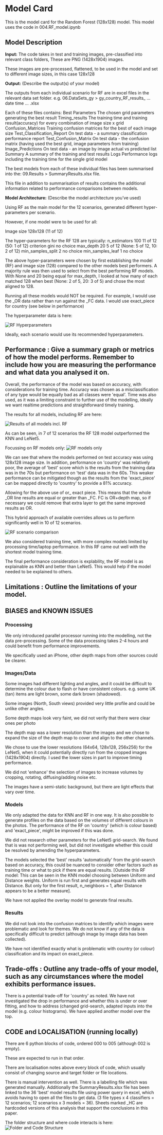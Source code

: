 # Model Card

This is the model card for the Random Forest (128x128) model.
This model uses the code in 004.RF_model.ipynb

## Model Description

**Input:** 
The code takes in test and training images, pre-classified into relevant class folders, 
These are PNG (1428x1904) images.

These images are pre-processed, flattened, to be used in the model and set to different image sizes, in this case 128x128



**Output:** (Describe the output(s) of your model)

The outputs from each individual scenario for RF are in excel files in the relevant data set folder.
e.g.
	06.DataSets_gy > gy_country_RF_results_ … date time  … .xlsx

Each of these files contains:
	Best Parameters			The chosen grid parameters generating the best result
	Timing_results			The training time and training result(accuracy) for every combination of image size x grid
	Confusion_Matrices		Training confusion matrices for the best of each image size
	Test_Classification_Report	On test data - a summary classification performance report
	Test_Confusion_Matrix		On test data - the confusion matrix (having used the best grid, image parameters from training)
	Image_Predictions		On test data - an image by image actual vs predicted list
	Summary				A summary of the training and test results
	Logs				Performance logs including the training time for the single grid model

The best models from each of these individual files has been summarised into the:
	09.Results > SummaryResults.xlsx file.

This file in addition to summarisation of results contains the additional information related to performance comparisons between models.



**Model Architecture:** (Describe the model architecture you’ve used)

Using RF as the main model for the 12 scenarios, generated different hyper-parameters per scenario.

However, if one model were to be used for all:

Image size 128x128 (11 of 12)

The hyper-parameters for the RF 128 are typically:
	n_estimators		100		11 of 12 (50: 1 of 12)
	criterion		gini		no choice
	max_depth		20		5 of 12 (None: 5 of 12, 10: 2 of 12)
	min_samples_split	2		no choice
	min_samples_leaf	1		no choice

The above hyper-parameters were chosen by first establishing the model (RF) and image size (128) compared to the other models best performers.  A majority rule was then used to select from the best performing RF models.  With None and 20 being equal for max_depth, I looked at how many of each matched 128 when best (None: 2 of 5, 20: 3 of 5) and chose the most aligned to 128.

Running all these models would NOT be required.  For example, I would use the _OR data rather than run against the _FC data.  I would use exact_piece for country (see below in performance)

The hyperparameter data is here: 

![RF Hyperparameters](RF_hyperparameters.png)

Ideally, each scenario would use its recommended hyperparameters.



## Performance : Give a summary graph or metrics of how the model performs. Remember to include how you are measuring the performance and what data you analysed it on. 

Overall, the performance of the model was based on accuracy, with considerations for training time.  Accuracy was chosen as a misclassification of any type would be equally bad as all classes were 'equal'.  Time was also used, as it was a limiting constraint to further use of the modelling, ideally we want realtime predictions and straightforward timely training.

The results for all models, including RF are here:

![Results of all models incl. RF](Results_Pivot_Analysis.png)

As can be seen, in 7 of 12 scenarios the RF 128 model outperformed the KNN and LeNet5.

Focussing on RF models only:
![RF models only](RFmodelsOnly.png)

We can see that where the models performed on test accuracy was using 128x128 image size.  In addition, performance on 'country' was relatively poor, the average of 'best' score which is the results from the training data was in the 70s but performance on 'test' data was in the 60s. This weaker performance can be mitigated though as the results from the 'exact_piece' can be mapped directly to 'country' to provide a 81% accuracy.

Allowing for the above use of or_ exact piece.  This means that the whole _OR line results are equal or greater than _FC.  FC is OR+depth map, so if necessary we could remove that extra layer to get the same improved results as OR.

This hybrid approach of available overrides allows us to perform significantly well in 10 of 12 scenarios.

![RF scenario comparison](RFonly.png)

We also considered training time, with more complex models limited by processing time/laptop performance.  In this RF came out well with the shortest model training time.

The final performance consideration is explability, the RF model is as explainable as KNN and better than LeNet5.  This would help if the model needed to be explained to others.








## Limitations : Outline the limitations of your model.
## BIASES and KNOWN ISSUES

### Processing
We only introduced parallel processor running into the modelling, not the data pre-processing.  Some of the data processing takes 2-4 hours and could benefit from performance improvements.

We specifically used an iPhone, other depth maps from other sources could be clearer.


### Images/Data
Some images had different lighting and angles, and it could be difficult to determine the colour due to flash or have consistent colours.  e.g. some UK (tan) items are light brown, some dark brown (shadowed).

Some images (North, South views) provided very little profile and could be unlike other angles.

Some depth maps look very faint, we did not verify that there were clear ones per photo

The depth map was a lower resolution than the images and we chose to expand the size of the depth map to cover and align to the other channels.

We chose to use the lower resolutions (64x64, 128x128, 256x256) for the LeNet5, when it could potentially directly run from the cropped images (1428x1904) directly.  I used the lower sizes in part to improve timing performance.

We did not 'enhance' the selection of images to increase volumes by cropping, rotating, diffusing/adding noise etc.

The images have a semi-static background, but there are light effects that vary over time.


### Models
We only adapted the data for KNN and RF in one way.  It is also possible to generate profiles on the data based on the volumes of different colours in the photos.  The performance of the RF on 'country' (which is colour based) and 'exact_piece', might be improved if this was done.

We did not research other parameters for the LeNet5 grid-search.  We found that is was not performing well, but did not investigate whether this could be resolved by amending the hyperparameters.

The models selected the 'best' results 'automatically' from the grid-search based on accuracy, this could be nuanced to consider other factors such as training time or what to pick if there are equal results. [Outside this RF model: This can be seen in the KNN model choosing between Uniform and Distance weights.  Uniform is run first and generates equal results with Distance.  But only for the first result, n_neighbors = 1, after Distance appears to be a better measure].

We have not applied the overlay model to generate final results.


### Results
We did not look into the confusion matrices to identify which images were problematic and look for themes.  We do not know if any of the data is specifically difficult to predict (although image by image data has been collected).

We have not identified exactly what is problematic with country (or colour) classification and its impact on exact_piece.


## Trade-offs : Outline any trade-offs of your model, such as any circumstances where the model exhibits performance issues. 

There is a potential trade-off for 'country' as noted.  We have not investigated the drop in performance and whether this is under or over fitting, and how to address (changed grid-search, adapted inputs into the model (e.g. colour histograms).  We have applied another model over the top.





## CODE and LOCALISATION (running locally)
There are 6 python blocks of code, ordered 000 to 005 (although 002 is empty).

These are expected to run in that order.

There are localisation notes above every block of code, which usually consist of changing source and target folder or file locations.

There is manual intervention as well.  There is a labelling file which was generated manually.  Additionally the SummaryResults.xlsx file has been linked to the 36 'best' model results file using power query in excel, which avoids having to open all the files to get data.  (3 file types x 4 classifiers = 12 scenarios; 12 scenarios x 3 models = 36).  Sheets marked _HC are hardcoded versions of this analysis that support the conclusions in this paper.

The folder structure and where code interacts is here:
![Folder and Code Structure](Structures.png)
